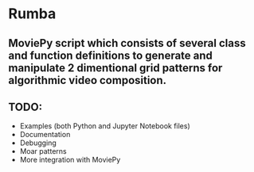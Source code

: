# Rumba
## MoviePy script which consists of several class and function definitions to generate and manipulate 2 dimentional grid patterns for algorithmic video composition.


## TODO:

* Examples (both Python and Jupyter Notebook files)
* Documentation
* Debugging
* Moar patterns
* More integration with MoviePy
